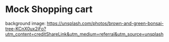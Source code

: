 # Mock Shopping cart

background image:
https://unsplash.com/photos/brown-and-green-bonsai-tree-KCnX0ux2jFo?utm_content=creditShareLink&utm_medium=referral&utm_source=unsplash